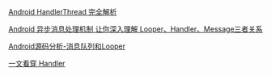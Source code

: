 [Android HandlerThread 完全解析](https://blog.csdn.net/lmj623565791/article/details/47079737)

[Android 异步消息处理机制 让你深入理解 Looper、Handler、Message三者关系](https://blog.csdn.net/lmj623565791/article/details/38377229)

[Android源码分析-消息队列和Looper](https://blog.csdn.net/singwhatiwanna/article/details/17361775)

[一文看穿 Handler](http://yifeiyuan.me/blog/f77487d3.html?nsukey=u83NpFZJ5mcneoFhkbIuTuH3ntMUV85E7Lcxl1jeg8NmHTyZID2RQQ8An9Mc8rvWX5Qtk65t%2FZKiysNiU89fgrF9USjA8cWM08KzwEsj2cZ6vqOfX6T3vefv%2B%2F53mRNeeA%2Fi7%2FOm1tBToYrnkXcmPIBQ%2FlVdcWwxqxZdCjbNOWqCUCyp6pR2YpHWCxMjTp64rN2%2BGJ%2FieQAdMO4wp0YjHg%3D%3D)


